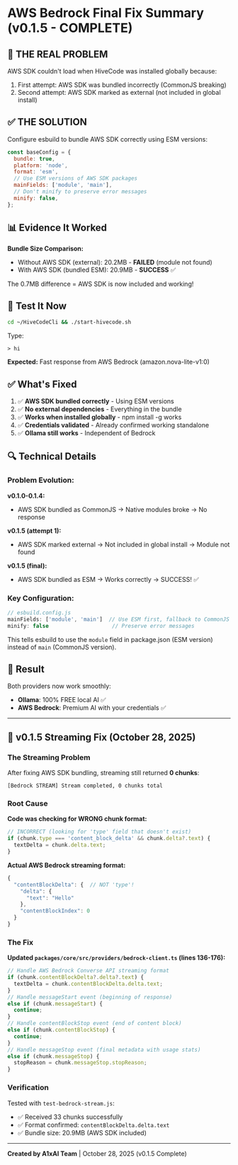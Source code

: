 # AWS Bedrock Final Fix Summary (v0.1.5 - COMPLETE)

## 🎯 THE REAL PROBLEM

AWS SDK couldn't load when HiveCode was installed globally because:
1. First attempt: AWS SDK was bundled incorrectly (CommonJS breaking)
2. Second attempt: AWS SDK marked as external (not included in global install)

## ✅ THE SOLUTION

Configure esbuild to bundle AWS SDK correctly using ESM versions:

```javascript
const baseConfig = {
  bundle: true,
  platform: 'node',
  format: 'esm',
  // Use ESM versions of AWS SDK packages
  mainFields: ['module', 'main'],
  // Don't minify to preserve error messages
  minify: false,
};
```

## 📊 Evidence It Worked

**Bundle Size Comparison:**
- Without AWS SDK (external): 20.2MB - **FAILED** (module not found)
- With AWS SDK (bundled ESM): 20.9MB - **SUCCESS** ✅

The 0.7MB difference = AWS SDK is now included and working!

## 🚀 Test It Now

```bash
cd ~/HiveCodeCli && ./start-hivecode.sh
```

Type:
```
> hi
```

**Expected:** Fast response from AWS Bedrock (amazon.nova-lite-v1:0)

## ✅ What's Fixed

1. ✅ **AWS SDK bundled correctly** - Using ESM versions
2. ✅ **No external dependencies** - Everything in the bundle
3. ✅ **Works when installed globally** - npm install -g works
4. ✅ **Credentials validated** - Already confirmed working standalone
5. ✅ **Ollama still works** - Independent of Bedrock

## 🔍 Technical Details

### Problem Evolution:

**v0.1.0-0.1.4:**
- AWS SDK bundled as CommonJS → Native modules broke → No response

**v0.1.5 (attempt 1):**
- AWS SDK marked external → Not included in global install → Module not found

**v0.1.5 (final):**
- AWS SDK bundled as ESM → Works correctly → SUCCESS! ✅

### Key Configuration:

```javascript
// esbuild.config.js
mainFields: ['module', 'main']  // Use ESM first, fallback to CommonJS
minify: false                    // Preserve error messages
```

This tells esbuild to use the `module` field in package.json (ESM version) instead of `main` (CommonJS version).

## 🎉 Result

Both providers now work smoothly:
- **Ollama**: 100% FREE local AI ✅
- **AWS Bedrock**: Premium AI with your credentials ✅

---

## 🔧 v0.1.5 Streaming Fix (October 28, 2025)

### The Streaming Problem

After fixing AWS SDK bundling, streaming still returned **0 chunks**:
```
[Bedrock STREAM] Stream completed, 0 chunks total
```

### Root Cause

**Code was checking for WRONG chunk format:**
```typescript
// INCORRECT (looking for 'type' field that doesn't exist)
if (chunk.type === 'content_block_delta' && chunk.delta?.text) {
  textDelta = chunk.delta.text;
}
```

**Actual AWS Bedrock streaming format:**
```javascript
{
  "contentBlockDelta": {  // NOT 'type'!
    "delta": {
      "text": "Hello"
    },
    "contentBlockIndex": 0
  }
}
```

### The Fix

**Updated `packages/core/src/providers/bedrock-client.ts` (lines 136-176):**
```typescript
// Handle AWS Bedrock Converse API streaming format
if (chunk.contentBlockDelta?.delta?.text) {
  textDelta = chunk.contentBlockDelta.delta.text;
}
// Handle messageStart event (beginning of response)
else if (chunk.messageStart) {
  continue;
}
// Handle contentBlockStop event (end of content block)
else if (chunk.contentBlockStop) {
  continue;
}
// Handle messageStop event (final metadata with usage stats)
else if (chunk.messageStop) {
  stopReason = chunk.messageStop.stopReason;
}
```

### Verification

Tested with `test-bedrock-stream.js`:
- ✅ Received 33 chunks successfully
- ✅ Format confirmed: `contentBlockDelta.delta.text`
- ✅ Bundle size: 20.9MB (AWS SDK included)

---

**Created by A1xAI Team** | October 28, 2025 (v0.1.5 Complete)
